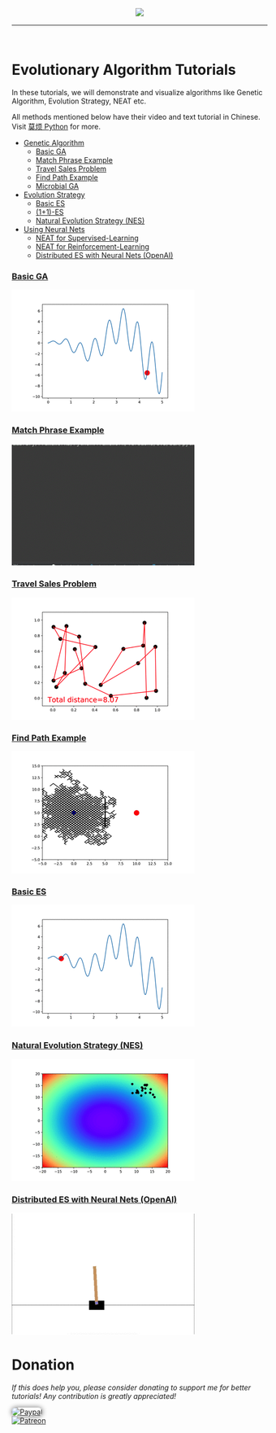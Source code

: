 <p align="center">
    <a href="https://github.com/MorvanZhou/Evolutionary-Algorithm/blob/master/EA.jpg?raw=true" target="_blank">
    <img width="40%" src="https://github.com/MorvanZhou/Evolutionary-Algorithm/blob/master/EA.jpg" style="max-width:100%;">
    </a>
</p>

---

<br>

# Evolutionary Algorithm Tutorials


In these tutorials, we will demonstrate and visualize algorithms like Genetic Algorithm,
Evolution Strategy, NEAT etc.

All methods mentioned below have their video and text tutorial in Chinese. Visit [莫烦 Python](https://morvanzhou.github.io/tutorials/) for more.


* [Genetic Algorithm](https://github.com/MorvanZhou/Evolutionary-Algorithm/tree/master/tutorial-contents/Genetic%20Algorithm)
  * [Basic GA](https://github.com/MorvanZhou/Evolutionary-Algorithm/blob/master/tutorial-contents/Genetic%20Algorithm/Genetic%20Algorithm%20Basic.py)
  * [Match Phrase Example](https://github.com/MorvanZhou/Evolutionary-Algorithm/blob/master/tutorial-contents/Genetic%20Algorithm/Match%20Phrase.py)
  * [Travel Sales Problem](https://github.com/MorvanZhou/Evolutionary-Algorithm/blob/master/tutorial-contents/Genetic%20Algorithm/Travel%20Sales%20Person.py)
  * [Find Path Example](https://github.com/MorvanZhou/Evolutionary-Algorithm/blob/master/tutorial-contents/Genetic%20Algorithm/Find%20Path.py)
  * [Microbial GA](https://github.com/MorvanZhou/Evolutionary-Algorithm/blob/master/tutorial-contents/Genetic%20Algorithm/Microbial%20Genetic%20Algorithm.py)
* [Evolution Strategy](https://github.com/MorvanZhou/Evolutionary-Algorithm/tree/master/tutorial-contents/Evolution%20Strategy)
  * [Basic ES](https://github.com/MorvanZhou/Evolutionary-Algorithm/blob/master/tutorial-contents/Evolution%20Strategy/Evolution%20Strategy%20Basic.py)
  * [(1+1)-ES](https://github.com/MorvanZhou/Evolutionary-Algorithm/blob/master/tutorial-contents/Evolution%20Strategy/(1%2B1)-ES.py)
  * [Natural Evolution Strategy (NES)](https://github.com/MorvanZhou/Evolutionary-Algorithm/blob/master/tutorial-contents/Evolution%20Strategy/Natural%20Evolution%20Strategy%20(NES).py)
* [Using Neural Nets](https://github.com/MorvanZhou/Evolutionary-Algorithm/tree/master/tutorial-contents/Using%20Neural%20Nets)
  * [NEAT for Supervised-Learning](https://github.com/MorvanZhou/Evolutionary-Algorithm/tree/master/tutorial-contents/Using%20Neural%20Nets/NEAT)
  * [NEAT for Reinforcement-Learning](https://github.com/MorvanZhou/Evolutionary-Algorithm/tree/master/tutorial-contents/Using%20Neural%20Nets/NEAT_gym)
  * [Distributed ES with Neural Nets (OpenAI)](https://github.com/MorvanZhou/Evolutionary-Algorithm/blob/master/tutorial-contents/Using%20Neural%20Nets/Evolution%20Strategy%20with%20Neural%20Nets.py)


### [Basic GA](https://github.com/MorvanZhou/Evolutionary-Algorithm/blob/master/tutorial-contents/Genetic%20Algorithm/Genetic%20Algorithm%20Basic.py)


<a href="https://github.com/MorvanZhou/Evolutionary-Algorithm/blob/master/tutorial-contents/Genetic%20Algorithm/Genetic%20Algorithm%20Basic.py">
    <img class="course-image" src="/demo/ga.gif">
</a>

### [Match Phrase Example](https://github.com/MorvanZhou/Evolutionary-Algorithm/blob/master/tutorial-contents/Genetic%20Algorithm/Match%20Phrase.py)

<a href="https://github.com/MorvanZhou/Evolutionary-Algorithm/blob/master/tutorial-contents/Genetic%20Algorithm/Match%20Phrase.py">
    <img class="course-image" src="/demo/phrase.gif">
</a>

### [Travel Sales Problem](https://github.com/MorvanZhou/Evolutionary-Algorithm/blob/master/tutorial-contents/Genetic%20Algorithm/Travel%20Sales%20Person.py)

<a href="https://github.com/MorvanZhou/Tensorflow-Tutorial/blob/master/tutorial-contents/302_simple_classification.py">
    <img class="course-image" src="/demo/tsp.gif">
</a>

### [Find Path Example](https://github.com/MorvanZhou/Evolutionary-Algorithm/blob/master/tutorial-contents/Genetic%20Algorithm/Find%20Path.py)
<a href="https://github.com/MorvanZhou/Evolutionary-Algorithm/blob/master/tutorial-contents/Genetic%20Algorithm/Find%20Path.py">
    <img class="course-image" src="/demo/find path.gif" >
</a>

### [Basic ES](https://github.com/MorvanZhou/Evolutionary-Algorithm/blob/master/tutorial-contents/Evolution%20Strategy/Evolution%20Strategy%20Basic.py)

<a href="https://github.com/MorvanZhou/Evolutionary-Algorithm/blob/master/tutorial-contents/Evolution%20Strategy/Evolution%20Strategy%20Basic.py">
    <img class="course-image" src="/demo/es.gif" >
</a>

### [Natural Evolution Strategy (NES)](https://github.com/MorvanZhou/Evolutionary-Algorithm/blob/master/tutorial-contents/Evolution%20Strategy/Natural%20Evolution%20Strategy%20(NES).py)

<a href="https://github.com/MorvanZhou/Evolutionary-Algorithm/blob/master/tutorial-contents/Evolution%20Strategy/Natural%20Evolution%20Strategy%20(NES).py">
    <img class="course-image" src="/demo/nes.gif" >
</a>

### [Distributed ES with Neural Nets (OpenAI)](https://github.com/MorvanZhou/Evolutionary-Algorithm/blob/master/tutorial-contents/Using%20Neural%20Nets/Evolution%20Strategy%20with%20Neural%20Nets.py)

<a href="https://github.com/MorvanZhou/Evolutionary-Algorithm/blob/master/tutorial-contents/Using%20Neural%20Nets/Evolution%20Strategy%20with%20Neural%20Nets.py">
    <img class="course-image" src="/demo/es_rl.gif" >
</a>

# Donation

*If this does help you, please consider donating to support me for better tutorials! Any contribution is greatly appreciated!*

<div >
  <a href="https://www.paypal.com/cgi-bin/webscr?cmd=_donations&amp;business=morvanzhou%40gmail%2ecom&amp;lc=C2&amp;item_name=MorvanPython&amp;currency_code=AUD&amp;bn=PP%2dDonationsBF%3abtn_donateCC_LG%2egif%3aNonHosted">
    <img style="border-radius: 20px;  box-shadow: 0px 0px 10px 1px  #888888;"
         src="https://www.paypalobjects.com/webstatic/en_US/i/btn/png/silver-pill-paypal-44px.png"
         alt="Paypal"
         height="auto" ></a>
</div>

<div>
  <a href="https://www.patreon.com/morvan">
    <img src="https://morvanzhou.github.io/static/img/support/patreon.jpg"
         alt="Patreon"
         height=120>
  </a>
</div>